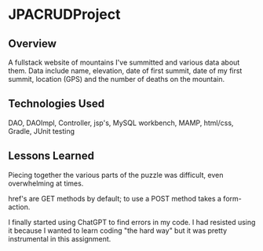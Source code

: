 # JPACRUDProject

## Overview
A fullstack website of mountains I've summitted and various data about them. Data include name, elevation, date of first summit, date of my first summit, location (GPS) and the number of deaths on the mountain.


## Technologies Used
DAO, DAOImpl, Controller, jsp's, MySQL workbench, MAMP, html/css, Gradle, JUnit testing


## Lessons Learned
Piecing together the various parts of the puzzle was difficult, even overwhelming at times. 

href's are GET methods by default; to use a POST method takes a form-action.

I finally started using ChatGPT to find errors in my code. I had resisted using it because I wanted to learn coding "the hard way" but it was pretty instrumental in this assignment.

